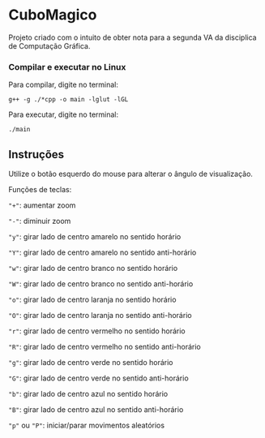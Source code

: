 # CuboMagico
Projeto criado com o intuito de obter nota para a segunda VA da disciplica de Computação Gráfica.

### Compilar e executar no Linux

Para compilar, digite no terminal:

```
g++ -g ./*cpp -o main -lglut -lGL
```

Para executar, digite no terminal:

```
./main
```

## Instruções

Utilize o botão esquerdo do mouse para alterar o ângulo de visualização.

Funções de teclas:

`"+"`: aumentar zoom

`"-"`: diminuir zoom

`"y"`: girar lado de centro amarelo no sentido horário

`"Y"`: girar lado de centro amarelo no sentido anti-horário

`"w"`: girar lado de centro branco no sentido horário

`"W"`: girar lado de centro branco no sentido anti-horário

`"o"`: girar lado de centro laranja no sentido horário

`"O"`: girar lado de centro laranja no sentido anti-horário

`"r"`: girar lado de centro vermelho no sentido horário

`"R"`: girar lado de centro vermelho no sentido anti-horário

`"g"`: girar lado de centro verde no sentido horário

`"G"`: girar lado de centro verde no sentido anti-horário

`"b"`: girar lado de centro azul no sentido horário

`"B"`: girar lado de centro azul no sentido anti-horário

`"p"` ou `"P"`: iniciar/parar movimentos aleatórios




